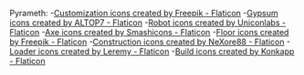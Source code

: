 Pyrameth:
  -<a href="https://www.flaticon.com/free-icons/customization" title="customization icons">Customization icons created by Freepik - Flaticon</a>
  -<a href="https://www.flaticon.com/free-icons/gypsum" title="gypsum icons">Gypsum icons created by ALTOP7 - Flaticon</a>
  -<a href="https://www.flaticon.com/free-icons/robot" title="robot icons">Robot icons created by Uniconlabs - Flaticon</a>
  -<a href="https://www.flaticon.com/free-icons/axe" title="axe icons">Axe icons created by Smashicons - Flaticon</a>
  -<a href="https://www.flaticon.com/free-icons/floor" title="floor icons">Floor icons created by Freepik - Flaticon</a>
  -<a href="https://www.flaticon.com/free-icons/construction" title="construction icons">Construction icons created by NeXore88 - Flaticon</a>
  -<a href="https://www.flaticon.com/free-icons/loader" title="loader icons">Loader icons created by Leremy - Flaticon</a>
  -<a href="https://www.flaticon.com/free-icons/build" title="build icons">Build icons created by Konkapp - Flaticon</a>
